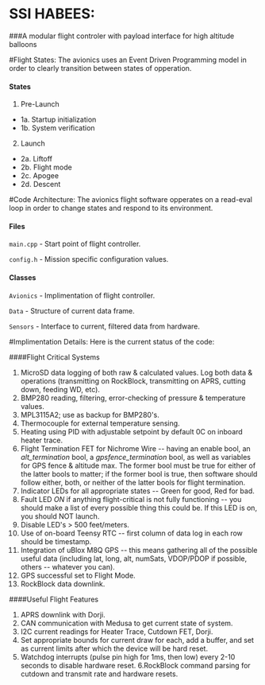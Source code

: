 # SSI HABEES:
###A modular flight controler with payload interface for high altitude balloons

#Flight States:
The avionics uses an Event Driven Programming model in order to clearly transition between states of opperation.

#### States
1. Pre-Launch  
 - 1a. Startup  initialization
 - 1b. System verification
2. Launch
 - 2a. Liftoff
 - 2b. Flight mode
 - 2c. Apogee
 - 2d. Descent

#Code Architecture:
The avionics flight software opperates on a read-eval loop in order to change states and respond to its environment.

#### Files
`main.cpp` - Start point of flight controller.

`config.h` - Mission specific configuration values.

#### Classes
`Avionics` - Implimentation of flight controller.

`Data` - Structure of current data frame.

`Sensors` - Interface to current, filtered data from hardware.

#Implimentation Details:
Here is the current status of the code:

####Flight Critical Systems
1. MicroSD data logging of both raw & calculated values. Log both data & operations (transmitting on RockBlock, transmitting on APRS, cutting down, feeding WD, etc).
2. BMP280 reading, filtering, error-checking of pressure & temperature values.
3. MPL3115A2; use as backup for BMP280's.
4. Thermocouple for external temperature sensing.
5. Heating using PID with adjustable setpoint by default 0C on inboard heater trace.
6. Flight Termination FET for Nichrome Wire -- having an enable bool, an *alt_termination* bool, a *gpsfence_termination* bool, as well as variables for GPS fence & altitude max. The former bool must be true for either of the latter bools to matter; if the former bool is true, then software should follow either, both, or neither of the latter bools for flight termination.
7. Indicator LEDs for all appropriate states -- Green for good, Red for bad.
8. Fault LED *ON* if anything flight-critical is not fully functioning -- you should make a list of every possible thing this could be. If this LED is on, you should NOT launch.
9. Disable LED's > 500 feet/meters.
10. Use of on-board Teensy RTC -- first column of data log in each row should be timestamp.
11. Integration of uBlox M8Q GPS -- this means gathering all of the possible useful data (including lat, long, alt, numSats, VDOP/PDOP if possible, others -- whatever you can).
12. GPS successful set to Flight Mode.
13. RockBlock data downlink.

####Useful Flight Features
1. APRS downlink with Dorji.
2. CAN communication with Medusa to get current state of system.
3. I2C current readings for Heater Trace, Cutdown FET, Dorji.
4. Set appropriate bounds for current draw for each, add a buffer, and set as current limits after which the device will be hard reset.
5. Watchdog interrupts (pulse pin high for 1ms, then low) every 2-10 seconds to disable hardware reset.
6.RockBlock command parsing for cutdown and transmit rate and hardware resets.
